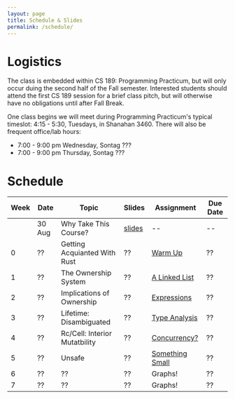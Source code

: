 ```yaml
---
layout: page
title: Schedule & Slides
permalink: /schedule/
---
```


# Logistics

The class is embedded within CS 189: Programming Practicum, but will only occur
duing the second half of the Fall semester. Interested students should attend
the first CS 189 session for a brief class pitch, but will otherwise have no
obligations until after Fall Break.

One class begins we will meet during Programming Practicum's typical timeslot:
4:15 - 5:30, Tuesdays, in Shanahan 3460. There will also be frequent office/lab
hours:

   * 7:00 - 9:00 pm Wednesday, Sontag ???
   * 7:00 - 9:00 pm Thursday, Sontag ???

# Schedule

Week |  Date  | Topic | Slides | Assignment | Due Date |
-----|--------|-------|--------|------------|----------|
     | 30 Aug | Why Take This Course?          | [slides][slides0] |  -- | -- |
0    | ??     | Getting Acquianted With Rust   | ?? | [Warm Up][hw0] | ?? |
1    | ??     | The Ownership System           | ?? | [A Linked List][hw1] | ?? |
2    | ??     | Implications of Ownership      | ?? | [Expressions][hw2] | ?? |
3    | ??     | Lifetime: Disambiguated        | ?? | [Type Analysis][hw3] | ?? |
4    | ??     | Rc/Cell: Interior Mutatbility  | ?? | [Concurrency?][hw4] | ?? |
5    | ??     | Unsafe                         | ?? | [Something Small][hw5] | ?? |
6    | ??     | ??                             | ?? | Graphs! | ?? |
7    | ??     | ??                             | ?? | Graphs! | ?? |


[hw0]: /assignments/wk0/
[hw1]: /assignments/wk1/
[hw2]: /assignments/wk2/
[hw3]: https://www.youtube.com/watch?v=dQw4w9WgXcQ
[hw4]: https://www.youtube.com/watch?v=dQw4w9WgXcQ
[hw5]: https://www.youtube.com/watch?v=dQw4w9WgXcQ

[slides0]: /slides/00/
